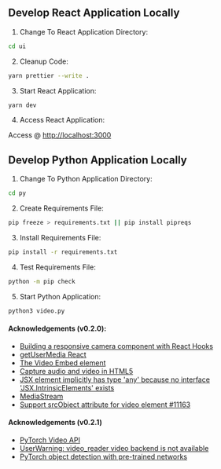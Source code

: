## Develop React Application Locally

1. Change To React Application Directory:

```zsh
cd ui
```

2. Cleanup Code:

```zsh
yarn prettier --write .
```

3. Start React Application:

```zsh
yarn dev
```

4. Access React Application:

Access @ [http://localhost:3000](http://localhost:3000)

## Develop Python Application Locally

1. Change To Python Application Directory:

```zsh
cd py
```

2. Create Requirements File:

```zsh
pip freeze > requirements.txt || pip install pipreqs
```

3. Install Requirements File:

```zsh
pip install -r requirements.txt
```

4. Test Requirements File:

```zsh
python -m pip check
```

5. Start Python Application:

```zsh
python3 video.py
```

#### Acknowledgements (v0.2.0):

- [Building a responsive camera component with React Hooks](https://blog.logrocket.com/responsive-camera-component-react-hooks/)
- [getUserMedia React](https://codesandbox.io/s/p6l8l?file=/package.json)
- [The Video Embed element](https://developer.mozilla.org/en-US/docs/Web/HTML/Element/video)
- [Capture audio and video in HTML5](https://web.dev/getusermedia-intro/)
- [JSX element implicitly has type 'any' because no interface 'JSX.IntrinsicElements' exists](https://bobbyhadz.com/blog/react-jsx-element-implicitly-has-type-any)
- [MediaStream](https://developer.mozilla.org/en-US/docs/Web/API/MediaStream)
- [Support srcObject attribute for video element #11163](https://github.com/facebook/react/issues/11163#issuecomment-628379291)


#### Acknowledgements (v0.2.1)

- [PyTorch Video API](https://pytorch.org/vision/main/auto_examples/plot_video_api.html)
- [UserWarning: video_reader video backend is not available](https://github.com/pytorch/vision/issues/2216)
- [PyTorch object detection with pre-trained networks](https://pyimagesearch.com/2021/08/02/pytorch-object-detection-with-pre-trained-networks/)
